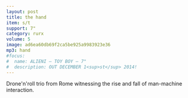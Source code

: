 ```yaml
---
layout: post
title: the hand
item: s/t
support: 7"
category: rurx
volume: 5
image: ad6ea60db69f2ca5be925a9983923e36
mp3: hand
#focus:
#  name: ALIENI – TOY BOY – 7"
#  description: OUT DECEMBER 1<sup>st</sup> 2014!
---
```


Drone'n'roll trio from Rome witnessing the rise and fall of man-machine interaction.
